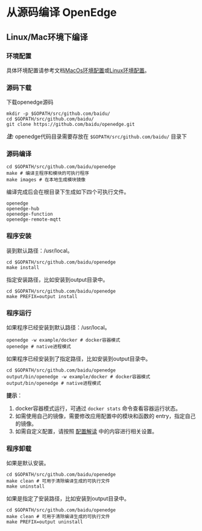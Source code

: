 # 从源码编译 OpenEdge

## Linux/Mac环境下编译

### 环境配置

具体环境配置请参考文档[MacOs环境配置](./MacOS.md#运行环境配置)或[Linux环境配置](./Linux.md#运行环境配置)。

### 源码下载

下载openedge源码

 ```shell
 mkdir -p $GOPATH/src/github.com/baidu/
 cd $GOPATH/src/github.com/baidu/
 git clone https://github.com/baidu/openedge.git
 ```

***注:*** openedge代码目录需要存放在 ```$GOPATH/src/github.com/baidu/``` 目录下

### 源码编译

```shell
cd $GOPATH/src/github.com/baidu/openedge
make # 编译主程序和模块的可执行程序
make images # 在本地生成模块镜像
```

编译完成后会在根目录下生成如下四个可执行文件。

```shell
openedge
openedge-hub
openedge-function
openedge-remote-mqtt
```

### 程序安装

装到默认路径：/usr/local。

```shell
cd $GOPATH/src/github.com/baidu/openedge
make install
```

指定安装路径，比如安装到output目录中。

```shell
cd $GOPATH/src/github.com/baidu/openedge
make PREFIX=output install
```

### 程序运行

如果程序已经安装到默认路径：/usr/local。

```shell
openedge -w example/docker # docker容器模式
openedge # native进程模式
```

如果程序已经安装到了指定路径，比如安装到output目录中。

```shell
cd $GOPATH/src/github.com/baidu/openedge
output/bin/openedge -w example/docker # docker容器模式
output/bin/openedge # native进程模式
```

**提示**：

1. docker容器模式运行，可通过 ```docker stats``` 命令查看容器运行状态。
2. 如需使用自己的镜像，需要修改应用配置中的模块和函数的 entry，指定自己的镜像。
3. 如需自定义配置，请按照 [配置解读](../config/config.md) 中的内容进行相关设置。

### 程序卸载

如果是默认安装。

```shell
cd $GOPATH/src/github.com/baidu/openedge
make clean # 可用于清除编译生成的可执行文件
make uninstall
```

如果是指定了安装路径，比如安装到output目录中。

```shell
cd $GOPATH/src/github.com/baidu/openedge
make clean # 可用于清除编译生成的可执行文件
make PREFIX=output uninstall
```

